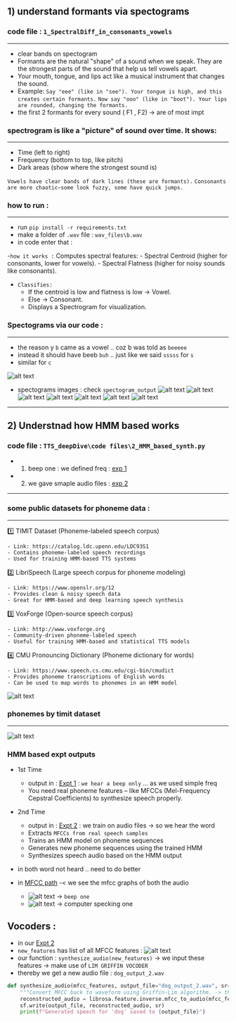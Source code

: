 ## 1) understand formants via spectograms 

### code file : `1_SpectralDiff_in_consonants_vowels`
-------------------------


- clear bands on spectogram
- Formants are the natural "shape" of a sound when we speak. They are the strongest parts of the sound that help us tell vowels apart. 
- Your mouth, tongue, and lips act like a musical instrument that changes the sound.
- Example:
`Say "eee" (like in "see"). Your tongue is high, and this creates certain formants.`
`Now say "ooo" (like in "boot"). Your lips are rounded, changing the formants.`
- the first 2 formants for every sound ( F1 , F2) -> are of most impt

### spectrogram is like a "picture" of sound over time. It shows:
---------------------------------

- Time (left to right)
- Frequency (bottom to top, like pitch)
- Dark areas (show where the strongest sound is)

`Vowels have clear bands of dark lines (these are formants).`
`Consonants are more chaotic—some look fuzzy, some have quick jumps.`

### how to run :
-----------------
-  run `pip install -r requirements.txt`
- make a folder of `.wav` file : `wav_files\b.wav`
- in code enter that : 

-` how it works : `
Computes spectral features:
    - Spectral Centroid (higher for consonants, lower for vowels).
    - Spectral Flatness (higher for noisy sounds like consonants).

- `Classifies:`
    - If the centroid is low and flatness is low → Vowel.
    - Else → Consonant.
    - Displays a Spectrogram for visualization.

### Spectograms via our code : 
--------------------------------

- the reason y `b` came as a vowel .. coz b was told as `beeeee` 
- instead it should have beeb `buh` .. just like we said `sssss` for `s`
- similar for `c`

![alt text](image.png)

- spectograms images : check `spectogram_output`
![alt text](spectogram_output/a.png) 
![alt text](spectogram_output/b.png) 
![alt text](spectogram_output/c.png) 
![alt text](spectogram_output/cat.png) 
![alt text](spectogram_output/e.png) 
![alt text](spectogram_output/o.png) 
![alt text](spectogram_output/s.png)

----------------------------

## 2) Understnad how HMM based works 

### code file : `TTS_deepDive\code files\2_HMM_based_synth.py`

- 1) beep one : we defined freq : [exp 1](code%20files/2_HMM_based_synth_1stTime.py)
- 2) we gave smaple audio files : [exp 2](code%20files/2_HMM_based_synth_2ndTime.py)
------------------

### some public datasets for phoneme data : 
-----------------------

1️⃣ TIMIT Dataset (Phoneme-labeled speech corpus)

    - Link: https://catalog.ldc.upenn.edu/LDC93S1
    - Contains phoneme-labeled speech recordings
    - Used for training HMM-based TTS systems

2️⃣ LibriSpeech (Large speech corpus for phoneme modeling)

    - Link: https://www.openslr.org/12
    - Provides clean & noisy speech data
    - Great for HMM-based and deep learning speech synthesis

3️⃣ VoxForge (Open-source speech corpus)

    - Link: http://www.voxforge.org
    - Community-driven phoneme-labeled speech
    - Useful for training HMM-based and statistical TTS models

4️⃣ CMU Pronouncing Dictionary (Phoneme dictionary for words)

    - Link: https://www.speech.cs.cmu.edu/cgi-bin/cmudict
    - Provides phoneme transcriptions of English words
    - Can be used to map words to phonemes in an HMM model

![alt text](image-2.png)

### phonemes by timit dataset 
--------------

![alt text](image-3.png)

### HMM based expt outputs

- 1st Time
    - output in : [Expt 1](code%20files/2_HMM_based_synth_1stTime.py) : `we hear a beep only` ... as we used simple freq
    - You need real phoneme features – like MFCCs (Mel-Frequency Cepstral Coefficients) to synthesize speech properly.

- 2nd Time
    - output in : [ Expt 2](code%20files/2_HMM_based_synth_2ndTime.py) : we train on audio files -> so we hear the word
    - Extracts `MFCCs from real speech samples `
    - Trains an HMM model on phoneme sequences
    - Generates new phoneme sequences using the trained HMM
    - Synthesizes speech audio based on the HMM output

- in both word not heard .. need to do better
- in [MFCC path](<MFCC output>) -< we see the mfcc graphs of both the audio 
    - ![alt text](<MFCC output/dog mfcc from self audio.png>) -> `beep one`
    - ![alt text](<MFCC output/dog MFCC Vfrom Computer audio.png>) -> computer specking one

## Vocoders :

- in our [ Expt 2](code%20files/2_HMM_based_synth_2ndTime.py) 
- `new_features` has list of all MFCC features : 
![alt text](image-4.png) 
- our function : `synthesize_audio(new_features)` -> we input these features -> make use of `LIM GRIFFIN VOCODER` 
- thereby we get a new audio file : `dog_output_2.wav`

```python
def synthesize_audio(mfcc_features, output_file="dog_output_2.wav", sr=16000):
    """Convert MFCC back to waveform using Griffin-Lim algorithm. -> this is a vocoder"""
    reconstructed_audio = librosa.feature.inverse.mfcc_to_audio(mfcc_features.T)
    sf.write(output_file, reconstructed_audio, sr)
    print(f"Generated speech for 'dog' saved to {output_file}")

```
